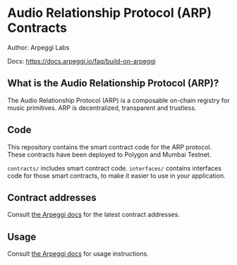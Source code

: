 # Audio Relationship Protocol (ARP) Contracts

Author: Arpeggi Labs

Docs: https://docs.arpeggi.io/faq/build-on-arpeggi

## What is the Audio Relationship Protocol (ARP)?

The Audio Relationship Protocol (ARP) is a composable on-chain registry for music primitives. ARP is decentralized, transparent and trustless.

## Code

This repository contains the smart contract code for the ARP protocol. These contracts have been deployed to Polygon and Mumbai Testnet.

`contracts/` includes smart contract code.
`interfaces/` contains interfaces code for those smart contracts, to make it easier to use in your application.

## Contract addresses

Consult [the Arpeggi docs](https://docs.arpeggi.io/faq/build-on-arpeggi) for the latest contract addresses.

## Usage

Consult [the Arpeggi docs](https://docs.arpeggi.io/faq/build-on-arpeggi) for usage instructions.
